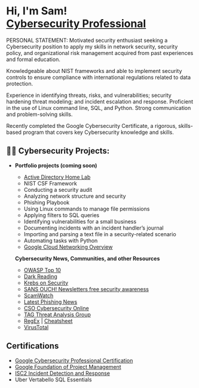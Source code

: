 <h1>Hi, I'm Sam! <br/> <a href="https://www.linkedin.com/in/zeta063/">Cybersecurity Professional</a> </h1>

</b>PERSONAL STATEMENT:</b> 
Motivated security enthusiast seeking a Cybersecurity position to apply my skills in network security, security policy, and organizational risk management acquired from past experiences and formal education. 

Knowledgeable about NIST frameworks and able to implement security controls to ensure compliance with international regulations related to data protection.

Experience in identifying threats, risks, and vulnerabilities; security hardening threat modeling; and incident escalation and response. Proficient in the use of Linux command line, SQL, and Python. Strong communication and problem-solving skills. 

Recently completed the Google Cybersecurity Certificate, a rigorous, skills-based program that covers key Cybersecurity knowledge and skills.

<h2>👨‍💻 Cybersecurity Projects:</h1>

- <b>Portfolio projects (coming soon)</b>
  - [Active Directory Home Lab](https://github.com/joshmadakor1/Algorithms-Practice)
  - NIST CSF Framework
  - Conducting a security audit
  - Analyzing network structure and security
  - Phishing Playbook
  - Using Linux commands to manage file permissions
  - Applying filters to SQL queries
  - Identifying vulnerabilities for a small business
  - Documenting incidents with an incident handler’s journal
  - Importing and parsing a text file in a security-related scenario
  - Automating tasks with Python
  - [Google Cloud Networking Overview](https://cloud.google.com/blog/topics/developers-practitioners/google-cloud-networking-overview) 
 
  <b>Cybersecurity News, Communities, and other Resources</b>
  - [OWASP Top 10](https://owasp.org/www-project-top-ten/)
  - [Dark Reading](https://www.darkreading.com/)
  - [Krebs on Security](https://krebsonsecurity.com/)
  - [SANS OUCH! Newsletters free security awareness](https://www.sans.org/newsletters/ouch/)
  - [ScamWatch](https://www.scamwatch.gov.au/)
  - [Latest Phishing News](https://www.phishing.org/)
  - [CSO Cybersecurity Online](https://www.csoonline.com/)
  - [TAG Threat Analysis Group](https://blog.google/threat-analysis-group/)
  - [RegEx](https://regexr.com/) | [Cheatsheet](https://fireship.io/lessons/regex-cheat-sheet-js/)
  - [VirusTotal](https://www.virustotal.com/gui/home/upload)

<h2>Certifications</h2>

- [Google Cybersecurity Professional Certification](https://www.coursera.org/account/accomplishments/professional-cert/NP8QGUZSAN5A)
- [Google Foundation of Project Management](https://www.coursera.org/account/accomplishments/verify/4UA4QQJGD4YA)
- [ISC2 Incident Detection and Response](https://www.coursera.org/account/accomplishments/verify/DRCZFW5KFHS2)
- Uber Vertabello SQL Essentials

<!--
**joshmadakor1/joshmadakor1** is a ✨ _special_ ✨ repository because its `README.md` (this file) appears on your GitHub profile.

Here are some ideas to get you started:

- 🔭 I’m currently working on ...
- 🌱 I’m currently learning ...
- 👯 I’m looking to collaborate on ...
- 🤔 I’m looking for help with ...
- 💬 Ask me about ...
- 📫 How to reach me: ...
- 😄 Pronouns: ...
- ⚡ Fun fact: ...
-->
